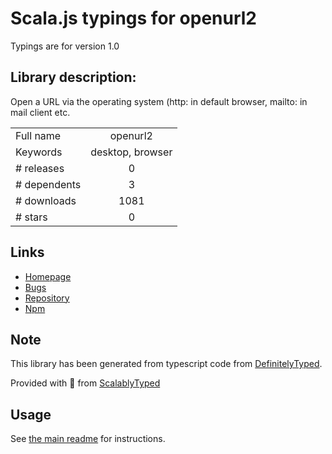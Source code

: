 
# Scala.js typings for openurl2

Typings are for version 1.0

## Library description:
Open a URL via the operating system (http: in default browser, mailto: in mail client etc.

|                    |                 |
| ------------------ | :-------------: |
| Full name          | openurl2 |
| Keywords           | desktop, browser |
| # releases         | 0 |
| # dependents       | 3 |
| # downloads        | 1081 |
| # stars            | 0 |

## Links
- [Homepage](https://github.com/interagierende-systeme/openurl2#readme)
- [Bugs](https://github.com/interagierende-systeme/openurl2/issues)
- [Repository](https://github.com/interagierende-systeme/openurl2)
- [Npm](https://www.npmjs.com/package/openurl2)
    


## Note
This library has been generated from typescript code from [DefinitelyTyped](https://definitelytyped.org).

Provided with :purple_heart: from [ScalablyTyped](https://github.com/oyvindberg/ScalablyTyped)

## Usage
See [the main readme](../../readme.md) for instructions.


